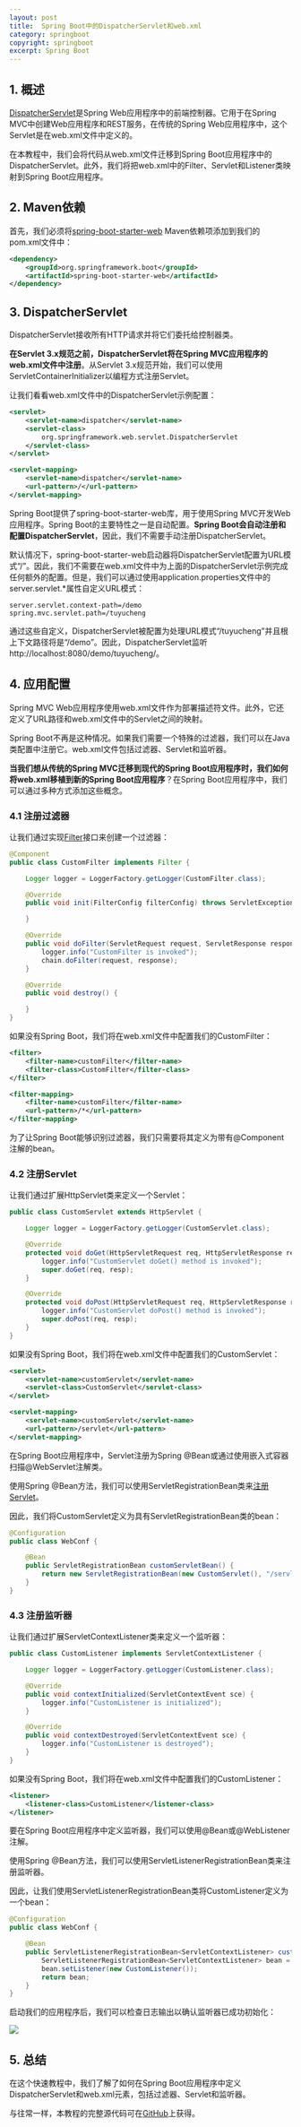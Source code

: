 ```yaml
---
layout: post
title:  Spring Boot中的DispatcherServlet和web.xml
category: springboot
copyright: springboot
excerpt: Spring Boot
---
```


## 1. 概述

[DispatcherServlet](https://www.baeldung.com/spring-dispatcherservlet)是Spring Web应用程序中的前端控制器。它用于在Spring MVC中创建Web应用程序和REST服务，在传统的Spring Web应用程序中，这个Servlet是在web.xml文件中定义的。

在本教程中，我们会将代码从web.xml文件迁移到Spring Boot应用程序中的DispatcherServlet。此外，我们将把web.xml中的Filter、Servlet和Listener类映射到Spring Boot应用程序。

## 2. Maven依赖

首先，我们必须将[spring-boot-starter-web](https://search.maven.org/artifact/org.springframework.boot/spring-boot-starter-web) Maven依赖项添加到我们的pom.xml文件中：

```xml
<dependency>
    <groupId>org.springframework.boot</groupId>
    <artifactId>spring-boot-starter-web</artifactId>
</dependency>
```

## 3. DispatcherServlet

DispatcherServlet接收所有HTTP请求并将它们委托给控制器类。

**在Servlet 3.x规范之前，DispatcherServlet将在Spring MVC应用程序的web.xml文件中注册**。从Servlet 3.x规范开始，我们可以使用ServletContainerInitializer以编程方式注册Servlet。

让我们看看web.xml文件中的DispatcherServlet示例配置：

```xml
<servlet>
    <servlet-name>dispatcher</servlet-name>
    <servlet-class>
        org.springframework.web.servlet.DispatcherServlet
    </servlet-class>
</servlet>

<servlet-mapping>
    <servlet-name>dispatcher</servlet-name>
    <url-pattern>/</url-pattern>
</servlet-mapping>
```

Spring Boot提供了spring-boot-starter-web库，用于使用Spring MVC开发Web应用程序。Spring Boot的主要特性之一是自动配置。**Spring Boot会自动注册和配置DispatcherServlet**，因此，我们不需要手动注册DispatcherServlet。

默认情况下，spring-boot-starter-web启动器将DispatcherServlet配置为URL模式“/”。因此，我们不需要在web.xml文件中为上面的DispatcherServlet示例完成任何额外的配置。但是，我们可以通过使用application.properties文件中的server.servlet.*属性自定义URL模式：

```properties
server.servlet.context-path=/demo
spring.mvc.servlet.path=/tuyucheng
```

通过这些自定义，DispatcherServlet被配置为处理URL模式“/tuyucheng”并且根上下文路径将是“/demo”。因此，DispatcherServlet监听http://localhost:8080/demo/tuyucheng/。

## 4. 应用配置

Spring MVC Web应用程序使用web.xml文件作为部署描述符文件。此外，它还定义了URL路径和web.xml文件中的Servlet之间的映射。

Spring Boot不再是这种情况。如果我们需要一个特殊的过滤器，我们可以在Java类配置中注册它。web.xml文件包括过滤器、Servlet和监听器。

**当我们想从传统的Spring MVC迁移到现代的Spring Boot应用程序时，我们如何将web.xml移植到新的Spring Boot应用程序**？在Spring Boot应用程序中，我们可以通过多种方式添加这些概念。

### 4.1 注册过滤器

让我们通过实现[Filter](https://www.baeldung.com/spring-boot-add-filter)接口来创建一个过滤器：

```java
@Component
public class CustomFilter implements Filter {

    Logger logger = LoggerFactory.getLogger(CustomFilter.class);

    @Override
    public void init(FilterConfig filterConfig) throws ServletException {

    }

    @Override
    public void doFilter(ServletRequest request, ServletResponse response, FilterChain chain) throws IOException, ServletException {
        logger.info("CustomFilter is invoked");
        chain.doFilter(request, response);
    }

    @Override
    public void destroy() {

    }
}
```

如果没有Spring Boot，我们将在web.xml文件中配置我们的CustomFilter：

```xml
<filter>
    <filter-name>customFilter</filter-name>
    <filter-class>CustomFilter</filter-class>
</filter>

<filter-mapping>
    <filter-name>customFilter</filter-name>
    <url-pattern>/*</url-pattern>
</filter-mapping>
```

为了让Spring Boot能够识别过滤器，我们只需要将其定义为带有@Component注解的bean。

### 4.2 注册Servlet

让我们通过扩展HttpServlet类来定义一个Servlet：

```java
public class CustomServlet extends HttpServlet {

    Logger logger = LoggerFactory.getLogger(CustomServlet.class);

    @Override
    protected void doGet(HttpServletRequest req, HttpServletResponse resp) throws ServletException, IOException {
        logger.info("CustomServlet doGet() method is invoked");
        super.doGet(req, resp);
    }

    @Override
    protected void doPost(HttpServletRequest req, HttpServletResponse resp) throws ServletException, IOException {
        logger.info("CustomServlet doPost() method is invoked");
        super.doPost(req, resp);
    }
}
```

如果没有Spring Boot，我们将在web.xml文件中配置我们的CustomServlet：

```xml
<servlet>
    <servlet-name>customServlet</servlet-name>
    <servlet-class>CustomServlet</servlet-class>
</servlet>

<servlet-mapping>
    <servlet-name>customServlet</servlet-name>
    <url-pattern>/servlet</url-pattern>
</servlet-mapping>
```

在Spring Boot应用程序中，Servlet注册为Spring @Bean或通过使用嵌入式容器扫描@WebServlet注解类。

使用Spring @Bean方法，我们可以使用ServletRegistrationBean类来[注册Servlet](https://www.baeldung.com/register-servlet#registering-servlets-in-spring-boot)。

因此，我们将CustomServlet定义为具有ServletRegistrationBean类的bean：


```java
@Configuration
public class WebConf {

    @Bean
    public ServletRegistrationBean customServletBean() {
        return new ServletRegistrationBean(new CustomServlet(), "/servlet");
    }
}
```

### 4.3 注册监听器

让我们通过扩展ServletContextListener类来定义一个监听器：

```java
public class CustomListener implements ServletContextListener {

    Logger logger = LoggerFactory.getLogger(CustomListener.class);

    @Override
    public void contextInitialized(ServletContextEvent sce) {
        logger.info("CustomListener is initialized");
    }

    @Override
    public void contextDestroyed(ServletContextEvent sce) {
        logger.info("CustomListener is destroyed");
    }
}
```

如果没有Spring Boot，我们将在web.xml文件中配置我们的CustomListener：

```xml
<listener>
    <listener-class>CustomListener</listener-class>
</listener>
```

要在Spring Boot应用程序中定义监听器，我们可以使用@Bean或@WebListener注解。

使用Spring @Bean方法，我们可以使用ServletListenerRegistrationBean类来注册监听器。

因此，让我们使用ServletListenerRegistrationBean类将CustomListener定义为一个bean：

```java
@Configuration
public class WebConf {

    @Bean
    public ServletListenerRegistrationBean<ServletContextListener> customListenerBean() {
        ServletListenerRegistrationBean<ServletContextListener> bean = new ServletListenerRegistrationBean();
        bean.setListener(new CustomListener());
        return bean;
    }
}
```

启动我们的应用程序后，我们可以检查日志输出以确认监听器已成功初始化：

![](/assets/images/2023/springboot/springbootdispatcherservletwebxml01.png)

## 5. 总结

在这个快速教程中，我们了解了如何在Spring Boot应用程序中定义DispatcherServlet和web.xml元素，包括过滤器、Servlet和监听器。

与往常一样，本教程的完整源代码可在[GitHub](https://github.com/tuyucheng7/taketoday-tutorial4j/tree/master/spring-boot-modules/spring-boot-basic-customization-2)上获得。
